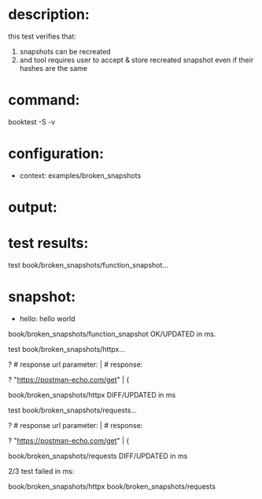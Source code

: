 # description:

this test verifies that:

 1) snapshots can be recreated
 2) and tool requires user to accept & store recreated snapshot even if their hashes are the same

# command:

booktest -S -v

# configuration:

 * context: examples/broken_snapshots

# output:


# test results:

test book/broken_snapshots/function_snapshot...

  # snapshot:
  
   * hello: hello world

book/broken_snapshots/function_snapshot OK/UPDATED in <number> ms.

test book/broken_snapshots/httpx...

? # response url parameter:                                    | # response:
  
? "https://postman-echo.com/get"                               | {

book/broken_snapshots/httpx DIFF/UPDATED in <number> ms

test book/broken_snapshots/requests...

? # response url parameter:                                    | # response:
  
? "https://postman-echo.com/get"                               | {

book/broken_snapshots/requests DIFF/UPDATED in <number> ms


2/3 test failed in <number> ms:

  book/broken_snapshots/httpx
  book/broken_snapshots/requests


